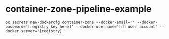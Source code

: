 # container-zone-pipeline-example

```
oc secrets new-dockercfg container-zone --docker-email='' --docker-password='[registry key here]' --docker-username='[rh user account' --docker-server='[registry]'
```


